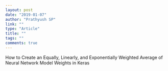 ```yaml
---
layout: post
date: "2019-01-07"
author: "Prathyush SP"
link: ""
type: "Article"
title: ""
tags: ""
comments: true
---
```

How to Create an Equally, Linearly, and Exponentially Weighted Average of Neural Network Model Weights in Keras